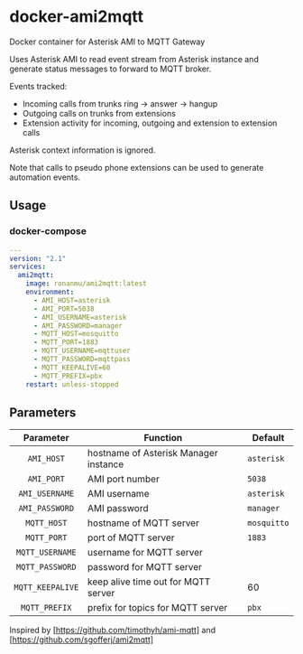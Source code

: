 # docker-ami2mqtt
Docker container for Asterisk AMI to MQTT Gateway

Uses Asterisk AMI to read event stream from Asterisk instance and generate
status messages to forward to MQTT broker.

Events tracked:
* Incoming calls from trunks ring -> answer -> hangup
* Outgoing calls on trunks from extensions
* Extension activity for incoming, outgoing and extension to extension calls

Asterisk context information is ignored.

Note that calls to pseudo phone extensions can be used to generate automation events.

## Usage

### docker-compose

```yaml
---
version: "2.1"
services:
  ami2mqtt:
    image: ronanmu/ami2mqtt:latest
    environment:
      - AMI_HOST=asterisk
      - AMI_PORT=5038
      - AMI_USERNAME=asterisk
      - AMI_PASSWORD=manager
      - MQTT_HOST=mosquitto
      - MQTT_PORT=1883
      - MQTT_USERNAME=mqttuser
      - MQTT_PASSWORD=mqttpass
      - MQTT_KEEPALIVE=60
      - MQTT_PREFIX=pbx
    restart: unless-stopped
```

## Parameters

| Parameter | Function | Default |
| :----: | --- | --- |
| `AMI_HOST` | hostname of Asterisk Manager instance | `asterisk` |
| `AMI_PORT` | AMI port number | `5038` |
| `AMI_USERNAME` | AMI username | `asterisk` |
| `AMI_PASSWORD` | AMI password | `manager` |
| `MQTT_HOST` | hostname of MQTT server | `mosquitto` |
| `MQTT_PORT` | port of MQTT server | `1883` |
| `MQTT_USERNAME` | username for MQTT server | <none> |
| `MQTT_PASSWORD` | password for MQTT server | <none> |
| `MQTT_KEEPALIVE` | keep alive time out for MQTT server | 60 |
| `MQTT_PREFIX` | prefix for topics for MQTT server | `pbx` |




Inspired by [https://github.com/timothyh/ami-mqtt] and [https://github.com/sgofferj/ami2mqtt]
